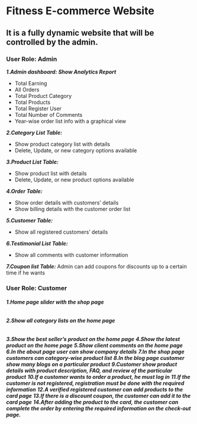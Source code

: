 # Fitness E-commerce Website
## It is a fully dynamic website that will be controlled by the admin.

### User Role: Admin
<!-- ## Features:  -->
***1.Admin dashboard: Show Analytics Report***
* Total Earning
* All Orders
* Total Product Category
* Total Products
* Total Register User
* Total Number of Comments
* Year-wise order list info with a graphical view

***2.Category List Table:***
* Show product category list with details     
* Delete, Update, or new category options available

***3.Product List Table:***
* Show product list with details     
* Delete, Update, or new product options available

***4.Order Table:***  
* Show order details with customers’ details
* Show billing details with the customer order list

***5.Customer Table:***                        
* Show all registered customers’ details

***6.Testimonial List Table:***             
* Show all comments with customer information

***7.Coupon list Table:***
Admin can add coupons for discounts up to a certain time if he wants

### User Role: Customer 
<!-- Features: -->
###### ***1.Home page slider with the shop page*** ######
###### ***2.Show all category lists on the home page*** ######
***3.Show the best seller’s product on the home page***
***4.Show the latest product on the home page***
***5.Show client comments on the home page***
***6.In the about page user can show company details***
***7.In the shop page customers can category-wise product list***
***8.In the blog page customer show many blogs on a particular product***
***9.Customer show product details with product description, FAQ, and review of the particular product***
***10.If a customer wants to order a product, he must log in***
***11.If the customer is not registered, registration must be done with the required information***
***12.A verified registered customer can add products to the card page***
***13.If there is a discount coupon, the customer can add it to the card page***
***14.After adding the product to the card, the customer can complete the order by entering the required information on the check-out page.***

